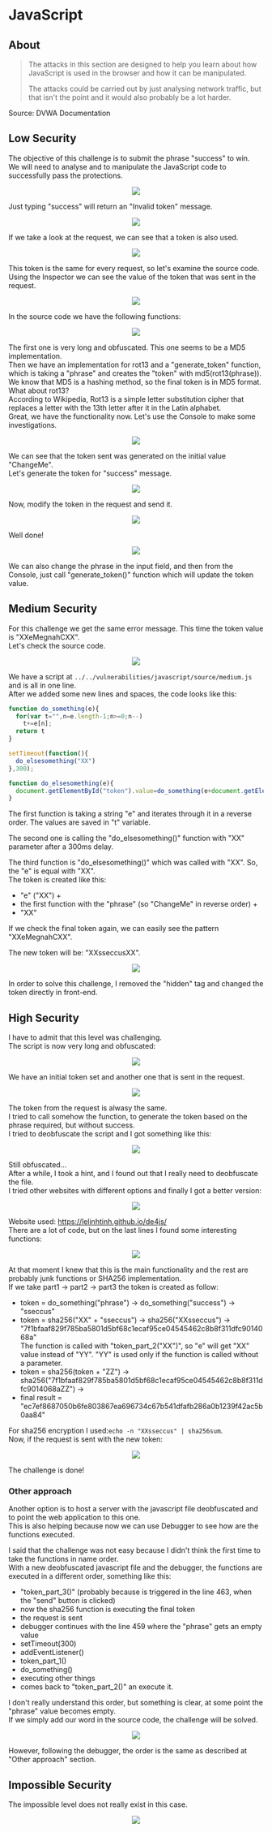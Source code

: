 # JavaScript

## About
> The attacks in this section are designed to help you learn about how JavaScript is used in the browser and how it can be manipulated.
> 
> The attacks could be carried out by just analysing network traffic, but that isn't the point and it would also probably be a lot harder.

Source: DVWA Documentation

## Low Security
The objective of this challenge is to submit the phrase "success" to win.<br/>
We will need to analyse and to manipulate the JavaScript code to successfully pass the protections.

<p align="center">
  <img src="https://github.com/Abdy01/DVWA-Walkthrough/blob/main/JavaScript/!images/js1.png?raw=true">
</p>

Just typing "success" will return an "Invalid token" message.

<p align="center">
  <img src="https://github.com/Abdy01/DVWA-Walkthrough/blob/main/JavaScript/!images/js2.png?raw=true">
</p>

If we take a look at the request, we can see that a token is also used.

<p align="center">
  <img src="https://github.com/Abdy01/DVWA-Walkthrough/blob/main/JavaScript/!images/js3.png?raw=true">
</p>

This token is the same for every request, so let's examine the source code.<br/>
Using the Inspector we can see the value of the token that was sent in the request.

<p align="center">
  <img src="https://github.com/Abdy01/DVWA-Walkthrough/blob/main/JavaScript/!images/js4.png?raw=true">
</p>

In the source code we have the following functions:

<p align="center">
  <img src="https://github.com/Abdy01/DVWA-Walkthrough/blob/main/JavaScript/!images/js5.png?raw=true">
</p>

The first one is very long and obfuscated. This one seems to be a MD5 implementation.<br/>
Then we have an implementation for rot13 and a "generate_token" function, which is taking a "phrase" and creates the "token" with md5(rot13(phrase)).<br/>
We know that MD5 is a hashing method, so the final token is in MD5 format. What about rot13?<br/>
According to Wikipedia, Rot13 is a simple letter substitution cipher that replaces a letter with the 13th letter after it in the Latin alphabet.<br/>
Great, we have the functionality now. Let's use the Console to make some investigations.

<p align="center">
  <img src="https://github.com/Abdy01/DVWA-Walkthrough/blob/main/JavaScript/!images/js6.png?raw=true">
</p>

We can see that the token sent was generated on the initial value "ChangeMe".<br/>
Let's generate the token for "success" message.

<p align="center">
  <img src="https://github.com/Abdy01/DVWA-Walkthrough/blob/main/JavaScript/!images/js7.png?raw=true">
</p>

Now, modify the token in the request and send it.

<p align="center">
  <img src="https://github.com/Abdy01/DVWA-Walkthrough/blob/main/JavaScript/!images/js8.png?raw=true">
</p>

Well done!

<p align="center">
  <img src="https://github.com/Abdy01/DVWA-Walkthrough/blob/main/JavaScript/!images/js9.png?raw=true">
</p>

We can also change the phrase in the input field, and then from the Console, just call "generate_token()" function which will update the token value.

## Medium Security
For this challenge we get the same error message. This time the token value is "XXeMegnahCXX".<br/>
Let's check the source code.

<p align="center">
  <img src="https://github.com/Abdy01/DVWA-Walkthrough/blob/main/JavaScript/!images/js10.png?raw=true">
</p>

We have a script at `../../vulnerabilities/javascript/source/medium.js` and is all in one line.<br/>
After we added some new lines and spaces, the code looks like this:

```js
function do_something(e){
  for(var t="",n=e.length-1;n>=0;n--)
    t+=e[n];
  return t
}

setTimeout(function(){
  do_elsesomething("XX")
},300);

function do_elsesomething(e){
  document.getElementById("token").value=do_something(e+document.getElementById("phrase").value+"XX")
}
```
The first function is taking a string "e" and iterates through it in a reverse order. The values are saved in "t" variable.

The second one is calling the "do_elsesomething()" function with "XX" parameter after a 300ms delay.

The third function is "do_elsesomething()" which was called with "XX". So, the "e" is equal with "XX".<br/>
The token is created like this:
- "e" ("XX") +
- the first function with the "phrase" (so "ChangeMe" in reverse order) +
- "XX"

If we check the final token again, we can easily see the pattern "XXeMegnahCXX".

The new token will be: "XXsseccusXX".

<p align="center">
  <img src="https://github.com/Abdy01/DVWA-Walkthrough/blob/main/JavaScript/!images/js11.png?raw=true">
</p>

In order to solve this challenge, I removed the "hidden" tag and changed the token directly in front-end.

## High Security
I have to admit that this level was challenging.<br/>
The script is now very long and obfuscated:

<p align="center">
  <img src="https://github.com/Abdy01/DVWA-Walkthrough/blob/main/JavaScript/!images/js12.png?raw=true">
</p>

We have an initial token set and another one that is sent in the request.

<p align="center">
  <img src="https://github.com/Abdy01/DVWA-Walkthrough/blob/main/JavaScript/!images/js13.png?raw=true">
</p>

The token from the request is alwasy the same.<br/>
I tried to call somehow the function, to generate the token based on the phrase required, but without success.<br/>
I tried to deobfuscate the script and I got something like this:

<p align="center">
  <img src="https://github.com/Abdy01/DVWA-Walkthrough/blob/main/JavaScript/!images/js14.png?raw=true">
</p>

Still obfuscated...<br/>
After a while, I took a hint, and I found out that I really need to deobfuscate the file.<br/>
I tried other websites with different options and finally I got a better version:

<p align="center">
  <img src="https://github.com/Abdy01/DVWA-Walkthrough/blob/main/JavaScript/!images/js15.png?raw=true">
</p>

Website used: https://lelinhtinh.github.io/de4js/ <br/>
There are a lot of code, but on the last lines I found some interesting functions:

<p align="center">
  <img src="https://github.com/Abdy01/DVWA-Walkthrough/blob/main/JavaScript/!images/js16.png?raw=true">
</p>

At that moment I knew that this is the main functionality and the rest are probably junk functions or SHA256 implementation.<br/>
If we take part1 -> part2 -> part3 the token is created as follow:
- token = do_something("phrase") -> do_something("success") -> "sseccus"
- token = sha256("XX" + "sseccus") -> sha256("XXsseccus") -> "7f1bfaaf829f785ba5801d5bf68c1ecaf95ce04545462c8b8f311dfc9014068a"<br/>
The function is called with "token_part_2("XX")", so "e" will get "XX" value instead of "YY". "YY" is used only if the function is called without a parameter.<br/>
- token = sha256(token + "ZZ") -> sha256("7f1bfaaf829f785ba5801d5bf68c1ecaf95ce04545462c8b8f311dfc9014068aZZ") ->
- final result = "ec7ef8687050b6fe803867ea696734c67b541dfafb286a0b1239f42ac5b0aa84"

For sha256 encryption I used:`echo -n "XXsseccus" | sha256sum`.<br/>
Now, if the request is sent with the new token:

<p align="center">
  <img src="https://github.com/Abdy01/DVWA-Walkthrough/blob/main/JavaScript/!images/js17.png?raw=true">
</p>

The challenge is done!<br/>

### Other approach
Another option is to host a server with the javascript file deobfuscated and to point the web application to this one.<br/>
This is also helping because now we can use Debugger to see how are the functions executed.

I said that the challenge was not easy because I didn't think the first time to take the functions in name order.<br/>
With a new deobfuscated javascript file and the debugger, the functions are executed in a different order, something like this:<br/>
- "token_part_3()" (probably because is triggered in the line 463, when the "send" button is clicked)
- now the sha256 function is executing the final token
- the request is sent
- debugger continues with the line 459 where the "phrase" gets an empty value
- setTimeout(300)
- addEventListener()
- token_part_1()
- do_something()
- executing other things
- comes back to "token_part_2()" an execute it.

I don't really understand this order, but something is clear, at some point the "phrase" value becomes empty.<br/>
If we simply add our word in the source code, the challenge will be solved.

<p align="center">
  <img src="https://github.com/Abdy01/DVWA-Walkthrough/blob/main/JavaScript/!images/js18.png?raw=true">
</p>

However, following the debugger, the order is the same as described at "Other approach" section.

## Impossible Security
The impossible level does not really exist in this case.

<p align="center">
  <img src="https://github.com/Abdy01/DVWA-Walkthrough/blob/main/JavaScript/!images/js19.png?raw=true">
</p>
